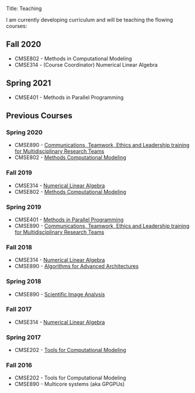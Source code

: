 Title: Teaching

I am currently developing curriculum and will be teaching the flowing courses:

## Fall 2020
- CMSE802 - Methods in Computational Modeling
- CMSE314 - (Course Coordinator) Numerical Linear Algebra


## Spring 2021
- CMSE401 - Methods in Parallel Programming

## Previous Courses

### Spring 2020
- CMSE890 - [Communications, Teamwork, Ethics and Leadership training for Multidisciplinary Research Teams](/images/CMSE890-005_S20.pdf)
- CMSE802 - [Methods Computational Modeling](/images/CMSE802_Spring20.pdf)


### Fall 2019

- CMSE314 - [Numerical Linear Algebra](/images/CMSE314_Fall19.pdf)
- CMSE802 - [Methods Computational Modeling](/images/CMSE802_Fall19.pdf)


### Spring 2019

- CMSE401 - [Methods in Parallel Programming](/images/CMSE401_S19.pdf)
- CMSE890 - [Communications, Teamwork, Ethics and Leadership training for Multidisciplinary Research Teams](/images/S19-CMSE890-002-Course_Flyer.pdf)

### Fall 2018

- CMSE314 - [Numerical Linear Algebra](/images/CMSE314_Fall18.pdf)
- CMSE890 - [Algorithms for Advanced Architectures](/images/CMSE890-005_Fall18.pdf)

### Spring 2018

- CMSE890 - [Scientific Image Analysis](/images/CMSE890-001_Spring18.pdf)

### Fall 2017

- CMSE314 - [Numerical Linear Algebra](/images/CMSE314_Fall18.pdf)

### Spring 2017

- CMSE202 - [Tools for Computational Modeling](/images/CMSE202_Spring17.pdf)

### Fall 2016

- CMSE202 - Tools for Computational Modeling
- CMSE890 - Multicore systems (aka GPGPUs)

